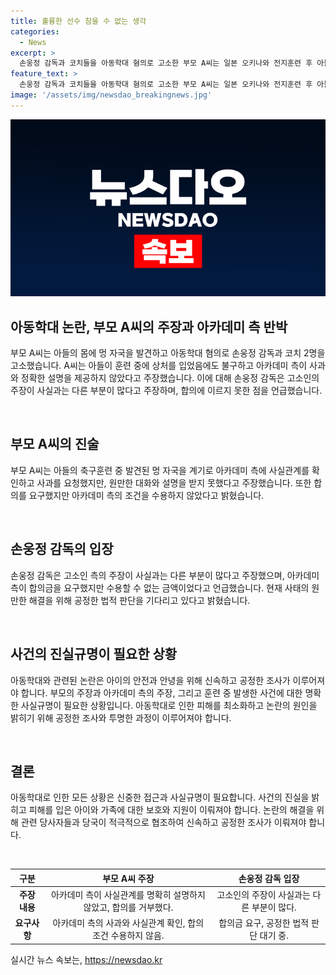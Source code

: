 ```yaml
---
title: 훌륭한 선수 참을 수 없는 생각
categories:
  - News
excerpt: >
  손웅정 감독과 코치들을 아동학대 혐의로 고소한 부모 A씨는 일본 오키나와 전지훈련 후 아들의 멍 자국을 발견하고 코치들의 폭행을 알게 되었다고 주장했다. 아카데미는 사과를 거부하고 합의금을 요구했지만 A씨는 거부했다. 손 감독은 고소인의 주장을 부인하고 정확한 법적 판단을 기다린다고 밝혔다. A씨는 앞으로 아들의 축구 생활에 제약이 있을까봐 염려스러워하며 이번 일을 겪은 다른 피해자가 없기를 바란다고 말했다.
feature_text: >
  손웅정 감독과 코치들을 아동학대 혐의로 고소한 부모 A씨는 일본 오키나와 전지훈련 후 아들의 멍 자국을 발견하고 코치들의 폭행을 알게 되었다고 주장했다. 아카데미는 사과를 거부하고 합의금을 요구했지만 A씨는 거부했다. 손 감독은 고소인의 주장을 부인하고 정확한 법적 판단을 기다린다고 밝혔다. A씨는 앞으로 아들의 축구 생활에 제약이 있을까봐 염려스러워하며 이번 일을 겪은 다른 피해자가 없기를 바란다고 말했다.
image: '/assets/img/newsdao_breakingnews.jpg'
---
```


<p><img src="/assets/img/newsdao_breakingnews.jpg" alt="koreaapp 속보" /></p>

<h2 data-ke-size="size26">아동학대 논란, 부모 A씨의 주장과 아카데미 측 반박</h2>

<p>부모 A씨는 아들의 몸에 멍 자국을 발견하고 아동학대 혐의로 손웅정 감독과 코치 2명을 고소했습니다. A씨는 아들이 훈련 중에 상처를 입었음에도 불구하고 아카데미 측이 사과와 정확한 설명을 제공하지 않았다고 주장했습니다. 이에 대해 손웅정 감독은 고소인의 주장이 사실과는 다른 부분이 많다고 주장하며, 합의에 이르지 못한 점을 언급했습니다.</p>

<p data-ke-size="size16">&nbsp;</p>

<h2 data-ke-size="size24"><b>부모 A씨의 진술</b></h2>

<p>부모 A씨는 아들의 축구훈련 중 발견된 멍 자국을 계기로 아카데미 측에 사실관계를 확인하고 사과를 요청했지만, 원만한 대화와 설명을 받지 못했다고 주장했습니다. 또한 합의를 요구했지만 아카데미 측의 조건을 수용하지 않았다고 밝혔습니다.</p>

<p data-ke-size="size16">&nbsp;</p>

<h2 data-ke-size="size24"><b>손웅정 감독의 입장</b></h2>

<p>손웅정 감독은 고소인 측의 주장이 사실과는 다른 부분이 많다고 주장했으며, 아카데미 측이 합의금을 요구했지만 수용할 수 없는 금액이었다고 언급했습니다. 현재 사태의 원만한 해결을 위해 공정한 법적 판단을 기다리고 있다고 밝혔습니다.</p>

<p data-ke-size="size16">&nbsp;</p>

<h2 data-ke-size="size24"><b>사건의 진실규명이 필요한 상황</b></h2>

<p>아동학대와 관련된 논란은 아이의 안전과 안녕을 위해 신속하고 공정한 조사가 이루어져야 합니다. 부모의 주장과 아카데미 측의 주장, 그리고 훈련 중 발생한 사건에 대한 명확한 사실규명이 필요한 상황입니다. 아동학대로 인한 피해를 최소화하고 논란의 원인을 밝히기 위해 공정한 조사와 투명한 과정이 이루어져야 합니다.</p>

<p data-ke-size="size16">&nbsp;</p>

<h2 data-ke-size="size24"><b>결론</b></h2>

<p>아동학대로 인한 모든 상황은 신중한 접근과 사실규명이 필요합니다. 사건의 진실을 밝히고 피해를 입은 아이와 가족에 대한 보호와 지원이 이뤄져야 합니다. 논란의 해결을 위해 관련 당사자들과 당국이 적극적으로 협조하여 신속하고 공정한 조사가 이뤄져야 합니다.</p>

<p data-ke-size="size16">&nbsp;</p>

<table>
    <thead>
        <tr>
            <th style="text-align: center;">구분</th>
            <th style="text-align: center;">부모 A씨 주장</th>
            <th style="text-align: center;">손웅정 감독 입장</th>
        </tr>
    </thead>
    <tbody>
        <tr>
            <td style="text-align: center;"><b>주장 내용</b></td>
            <td style="text-align: center;">아카데미 측이 사실관계를 명확히 설명하지 않았고, 합의를 거부했다.</td>
            <td style="text-align: center;">고소인의 주장이 사실과는 다른 부분이 많다.</td>
        </tr>
        <tr>
            <td style="text-align: center;"><b>요구사항</b></td>
            <td style="text-align: center;">아카데미 측의 사과와 사실관계 확인, 합의 조건 수용하지 않음.</td>
            <td style="text-align: center;">합의금 요구, 공정한 법적 판단 대기 중.</td>
        </tr>
    </tbody>
</table>
실시간 뉴스 속보는, <a href="https://newsdao.kr" rel="dofollow">https://newsdao.kr</a>


